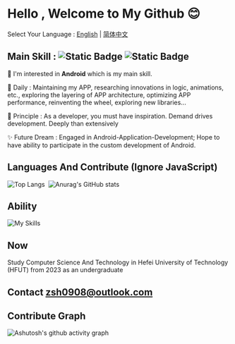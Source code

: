 # Hello , Welcome to My Github 😊

Select Your Language : [English](/README-EN.md) | [简体中文](/README.md)

## Main Skill : ![Static Badge](https://img.shields.io/badge/Android%20-50f270?logo=android&logoColor=black&style=for-the-badge)  ![Static Badge](https://img.shields.io/badge/Kotlin-a503fc?logo=kotlin&logoColor=white&style=for-the-badge)

🤩 I'm interested in **Android** which is my main skill.

🤔 Daily : Maintaining my APP, researching innovations in logic, animations, etc., exploring the layering of APP architecture, optimizing APP performance, reinventing the wheel, exploring new libraries...

🚀 Principle : As a developer, you must have inspiration. Demand drives development. Deeply than extensively

✨ Future Dream : Engaged in Android-Application-Development; Hope to have ability to participate in the custom development of Android.

## Languages And Contribute (Ignore JavaScript)
![Top Langs](https://github-readme-stats.vercel.app/api/top-langs/?username=Chiu-xaH&layout=compact)$~$
![Anurag's GitHub stats](https://github-readme-stats.vercel.app/api?username=Chiu-xaH&show_icons=true&count_private=true&locale=en&hide_title=true)

## Ability 
![My Skills](https://skillicons.dev/icons?i=c,java,kotlin,androidstudio,gradle,postgres,sqlite,git,materialui,html,css,js,nodejs,nginx,php,py,flask,mysql,maven,spring,ktor,cs,vercel,fastapi,redis,mongodb,graphql,docker,rabbitmq,elasticsearch,bash)

## Now 
Study Computer Science And Technology in Hefei University of Technology (HFUT) from 2023 as an undergraduate

## Contact zsh0908@outlook.com

## Contribute Graph
![Ashutosh's github activity graph](https://github-readme-activity-graph.vercel.app/graph?username=Chiu-xaH&custom_title=Contribute)
